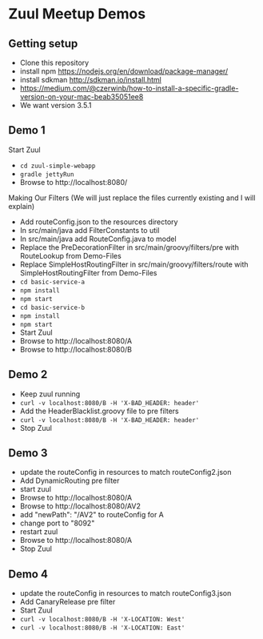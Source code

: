 # Zuul Meetup Demos

## Getting setup
* Clone this repository
* install npm https://nodejs.org/en/download/package-manager/
* install sdkman http://sdkman.io/install.html
* https://medium.com/@czerwinb/how-to-install-a-specific-gradle-version-on-your-mac-beab35051ee8
* We want version 3.5.1

## Demo 1
Start Zuul 
* `cd zuul-simple-webapp`
* `gradle jettyRun`
* Browse to http://localhost:8080/

Making Our Filters (We will just replace the files currently existing and I will explain)
* Add routeConfig.json to the resources directory
* In src/main/java add FilterConstants to util
* In src/main/java add RouteConfig.java to model
* Replace the PreDecorationFilter in src/main/groovy/filters/pre with RouteLookup from Demo-Files
* Replace SimpleHostRoutingFilter in src/main/groovy/filters/route with SimpleHostRoutingFilter from Demo-Files
* `cd basic-service-a`
* `npm install`
* `npm start`
* `cd basic-service-b`
* `npm install`
* `npm start`
* Start Zuul
* Browse to http://localhost:8080/A
* Browse to http://localhost:8080/B

## Demo 2

* Keep zuul running
* `curl -v localhost:8080/B -H 'X-BAD_HEADER: header'`
* Add the HeaderBlacklist.groovy file to pre filters
* `curl -v localhost:8080/B -H 'X-BAD_HEADER: header'`
* Stop Zuul

## Demo 3
* update the routeConfig in resources to match routeConfig2.json
* Add DynamicRouting pre filter
* start zuul
* Browse to http://localhost:8080/A
* Browse to http://localhost:8080/AV2
* add "newPath": "/AV2" to routeConfig for A
* change port to "8092" 
* restart zuul
* Browse to http://localhost:8080/A
* Stop Zuul

## Demo 4
* update the routeConfig in resources to match routeConfig3.json
* Add CanaryRelease pre filter
* Start Zuul
* `curl -v localhost:8080/B -H 'X-LOCATION: West'`
* `curl -v localhost:8080/B -H 'X-LOCATION: East'`


 
